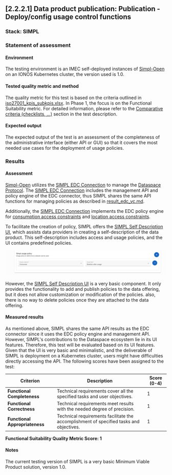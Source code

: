 ## [2.2.2.1] Data product publication: Publication - Deploy/config usage control functions
### Stack: SIMPL

### Statement of assessment
#### Environment

The testing environment is an IMEC self-deployed instances of [Simpl-Open](https://code.europa.eu/simpl/simpl-open) on
an IONOS Kubernetes cluster, the version used is 1.0.

#### Tested quality metric and method

The quality metric for this test is based on the criteria outlined in [iso27001_kpis_subkpis.xlsx](../../../../../design_decisions/background_info/iso27001_kpis_subkpis.xlsx). In Phase 1,
the focus is on the Functional Suitability metric. For detailed information, please refer to the [Comparative criteria (checklists, ...)](./test.md#comparative-criteria-checklists-) section in the test description.

#### Expected output

The expected output of the test is an assessment of the completeness of the administrative interface (either API or GUI) so that it covers the most needed use cases for the deployment of usage policies.

### Results
#### Assessment
[Simpl-Open](https://code.europa.eu/simpl/simpl-open) utilizes the [SIMPL EDC Connection](https://code.europa.eu/simpl/simpl-open/development/gaia-x-edc/simpl-edc) to manage the [Dataspace Protocol](https://docs.internationaldataspaces.org/ids-knowledgebase/dataspace-protocol). The [SIMPL EDC Connection](https://code.europa.eu/simpl/simpl-open/development/gaia-x-edc/simpl-edc) includes the management API and policy engine of the EDC connector, 
thus SIMPL shares the same API functions for managing policies as described in [result_edc_vc.md](result_edc_vc.md). 

Additionally, the [SIMPL EDC Connection](https://code.europa.eu/simpl/simpl-open/development/gaia-x-edc/simpl-edc) implements the EDC policy engine for [consumption access constraints](https://code.europa.eu/simpl/simpl-open/development/gaia-x-edc/simpl-edc/-/blob/main/src/main/java/eu/europa/ec/simpl/ConsumptionConstraintFunction.java?ref_type=heads) and [location access constraints](https://code.europa.eu/simpl/simpl-open/development/gaia-x-edc/simpl-edc/-/blob/main/src/main/java/eu/europa/ec/simpl/LocationConstraintFunction.java?ref_type=heads).

To facilitate the creation of policy, SIMPL offers the [SIMPL Self Description UI](https://code.europa.eu/simpl/simpl-open/development/gaia-x-edc/simpl-sd-ui), which assists data providers in creating a self-description of the data product. This self-description includes access and usage policies, and the UI contains predefined policies.

![SIMPL_usage_policy.png](images/SIMPL_usage_policy.png)

However, the [SIMPL Self Description UI](https://code.europa.eu/simpl/simpl-open/development/gaia-x-edc/simpl-sd-ui) is a very basic component. 
It only provides the functionality to add and publish policies to the data offering, but it does not allow customization or modification of the policies. 
also, there is no way to delete policies once they are attached to the data offering.

#### Measured results
As mentioned above, SIMPL shares the same API results as the EDC connector since it uses the EDC policy engine and management API.
However, SIMPL's contributions to the Dataspace ecosystem lie in its UI features.
Therefore, this test will be evaluated based on its UI features.
Given that the UI is very basic and minimalistic, and the deliverable of SIMPL is deployment on a Kubernetes cluster, users might have difficulties directly accessing the API.
The following scores have been assigned to the test:

| **Criterion**                | **Description**                                                                                     | **Score (0-4)** |
|------------------------------|-----------------------------------------------------------------------------------------------------|-----------------|
| **Functional Completeness**   | Technical requirements cover all the specified tasks and user objectives.                          | 1               |
| **Functional Correctness**    | Technical requirements meet results with the needed degree of precision.                           | 1               |
| **Functional Appropriateness**| Technical requirements facilitate the accomplishment of specified tasks and objectives.            | 1               |

**Functional Suitability Quality Metric Score: 1**

#### Notes

The current testing version of SIMPL is a very basic Minimum Viable Product solution, version 1.0.   



   
